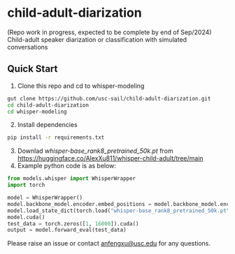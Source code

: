 # child-adult-diarization

(Repo work in progress, expected to be complete by end of Sep/2024)
Child-adult speaker diarization or classification with simulated conversations

## Quick Start
1. Clone this repo and cd to whisper-modeling
```bash
gut clone https://github.com/usc-sail/child-adult-diarization.git
cd child-adult-diarization
cd whisper-modeling
```
2. Install dependencies
```bash
pip install -r requirements.txt
```
3. Downlad _whisper-base_rank8_pretrained_50k.pt_ from https://huggingface.co/AlexXu811/whisper-child-adult/tree/main
4. Example python code is as below:
```python
from models.whisper import WhisperWrapper
import torch

model = WhisperWrapper()
model.backbone_model.encoder.embed_positions = model.backbone_model.encoder.embed_positions.from_pretrained(model.embed_positions[:500])
model.load_state_dict(torch.load("whisper-base_rank8_pretrained_50k.pt"))
model.cuda()
test_data = torch.zeros([1, 16000]).cuda()
output = model.forward_eval(test_data)
```
Please raise an issue or contact anfengxu@usc.edu for any questions.
